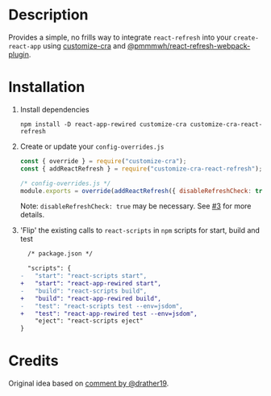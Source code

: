 # Description

Provides a simple, no frills way to integrate `react-refresh` into your `create-react-app` using [customize-cra](https://github.com/arackaf/customize-cra) and [@pmmmwh/react-refresh-webpack-plugin](https://github.com/pmmmwh/react-refresh-webpack-plugin).

# Installation

1. Install dependencies

   ```
   npm install -D react-app-rewired customize-cra customize-cra-react-refresh
   ```

2. Create or update your `config-overrides.js`

   ```js
   const { override } = require("customize-cra");
   const { addReactRefresh } = require("customize-cra-react-refresh");

   /* config-overrides.js */
   module.exports = override(addReactRefresh({ disableRefreshCheck: true }));
   ```
   
   Note: `disableRefreshCheck: true` may be necessary. See [#3](https://github.com/esetnik/customize-cra-react-refresh/issues/3) for more details.

3. 'Flip' the existing calls to `react-scripts` in `npm` scripts for start, build and test

   ```diff
     /* package.json */

     "scripts": {
   -   "start": "react-scripts start",
   +   "start": "react-app-rewired start",
   -   "build": "react-scripts build",
   +   "build": "react-app-rewired build",
   -   "test": "react-scripts test --env=jsdom",
   +   "test": "react-app-rewired test --env=jsdom",
       "eject": "react-scripts eject"
   }
   ```

# Credits

Original idea based on [comment by @drather19](https://github.com/facebook/react/issues/16604#issuecomment-561961608).

